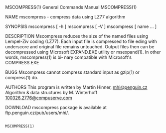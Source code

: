 MSCOMPRESS(1)                                                                                                                                   General Commands Manual                                                                                                                                   MSCOMPRESS(1)

NAME
       mscompress - compress data using LZ77 algorithm

SYNOPSIS
       mscompress [ -h ]
       mscompress [ -V ]
       mscompress [ name ...  ]

DESCRIPTION
       Mscompress  reduces the size of the named files using Lempel-Ziv coding (LZ77).  Each input file  is compressed to file eding with underscore and original file remains untouched. Output files then can be decompressed using Microsoft EXPAND.EXE utility or msexpand(1). In other words, mscompress(1) is bi‐
       nary compatible with Microsoft's COMPRESS.EXE

BUGS
       Mscompress cannot compress standard input as gzip(1) or compress(1) do.

AUTHORS
       This program is written by Martin Hinner, <mhi@penguin.cz>
       Algorithm & data structures by M. Winterhoff <100326.2776@compuserve.com>

DOWNLOAD
       mscompress package is available at ftp.penguin.cz/pub/users/mhi/.

                                                                                                                                                                                                                                                                                                          MSCOMPRESS(1)
